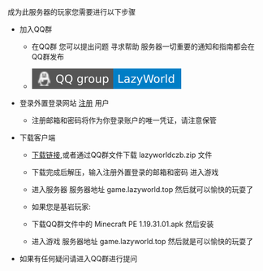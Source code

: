 成为此服务器的玩家您需要进行以下步骤

- 加入QQ群

    - 在QQ群 您可以提出问题 寻求帮助 服务器一切重要的通知和指南都会在QQ群发布

    - [![QQ](assets/images/QQgroup-LazyWorld-blue.svg)](https://qm.qq.com/cgi-bin/qm/qr?k=UiQOU0xql5O05UFkO0j2AzBLY9tfneEy&jump_from=webapi&authKey=Yz4hL9uTRXFBf0jmn52wMqbGyUXhJi7SkUlcKWFK/fLsBo1utMrfEQk16Pjpnxky)

- 登录外置登录网站 [注册](http://lazyworld.top/auth/register) 用户

    - 注册邮箱和密码将作为你登录账户的唯一凭证，请注意保管

- 下载客户端

    - [下载链接](https://qwcode-my.sharepoint.com/:u:/g/personal/liuzihao_qwcode_onmicrosoft_com/ERelKIlW1VxBo8A5-Q4l2RkBquO75Md4NUp5DS188tifSg?e=cHPhgQ),或者通过QQ群文件下载 lazyworldczb.zip 文件

    - 下载完成后解压，输入注册外置登录的邮箱和密码 进入游戏

    - 进入服务器 服务器地址 game.lazyworld.top 然后就可以愉快的玩耍了

    - 如果您是基岩玩家:

    - 下载QQ群文件中的 Minecraft PE 1.19.31.01.apk 然后安装
    - 进入游戏 服务器地址 game.lazyworld.top 然后就是可以愉快的玩耍了

- 如果有任何疑问请进入QQ群进行提问

